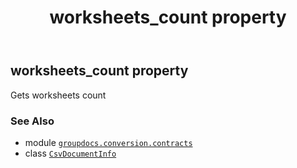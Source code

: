 ﻿---
title: worksheets_count property
second_title: GroupDocs.Conversion for Python via .NET API References
description: 
type: docs
weight: 120
url: /python-net/groupdocs.conversion.contracts/csvdocumentinfo/worksheets_count/
is_root: false
---

## worksheets_count property


Gets worksheets count

### See Also
* module [`groupdocs.conversion.contracts`](../../)
* class [`CsvDocumentInfo`](/conversion/python-net/groupdocs.conversion.contracts/csvdocumentinfo)
